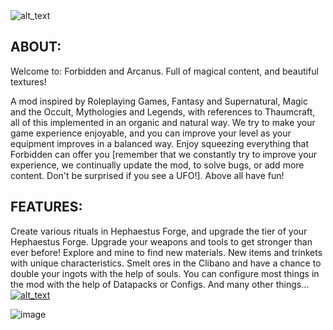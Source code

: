 <img alt="alt_text" src="https://user-images.githubusercontent.com/33981808/223201590-a4bd319f-928c-4bf2-baf0-d325158acad7.png" />

## ABOUT:

Welcome to: Forbidden and Arcanus.
Full of magical content, and beautiful textures!

A mod inspired by Roleplaying Games, Fantasy and Supernatural, Magic and the Occult, Mythologies and Legends, with references to Thaumcraft, all of this implemented in an organic and natural way. We try to make your game experience enjoyable, and you can improve your level as your equipment improves in a balanced way.
Enjoy squeezing everything that Forbidden can offer you [remember that we constantly try to improve your experience, we continually update the mod, to solve bugs, or add more content. Don't be surprised if you see a UFO!].
Above all have fun!


## FEATURES:

Create various rituals in Hephaestus Forge, and upgrade the tier of your Hephaestus Forge.
Upgrade your weapons and tools to get stronger than ever before!
Explore and mine to find new materials.
New items and trinkets with unique characteristics.
Smelt ores in the Clibano and have a chance to double your ingots with the help of souls.
You can configure most things in the mod with the help of Datapacks or Configs.
And many other things...
[<img alt="alt_text" src="https://user-images.githubusercontent.com/33981808/223201558-3a6e29ea-d75c-4ce9-97c1-d4bafd4cbc3e.png" />](https://www.bisecthosting.com)

![image](https://user-images.githubusercontent.com/33981808/223203044-f737da3b-ed03-486b-bf90-156ec1d6d59b.png)
